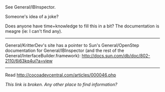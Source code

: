 See General/IBInspector.

Someone's idea of a joke?

Does anyone have time+knowledge to fill this in a bit? The documentation is meagre (ie: I can't find any).

----

General/KritterDev's site has a pointer to Sun's General/OpenStep documentation for General/IBInspector (and the rest of the General/InterfaceBuilder.framework):
http://docs.sun.com/db/doc/802-2110/6i63kq4uj?a=view

----

Read http://cocoadevcentral.com/articles/000046.php

*This link is broken. Any other place to find information?*